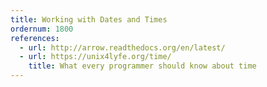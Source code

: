 ```yaml
---
title: Working with Dates and Times
ordernum: 1800
references:
  - url: http://arrow.readthedocs.org/en/latest/
  - url: https://unix4lyfe.org/time/
    title: What every programmer should know about time
---
```


